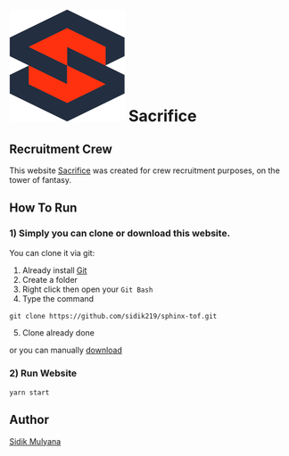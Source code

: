 # ![logo](./src/assets/logo.png) Sacrifice

## Recruitment Crew

This website [Sacrifice](https://sidik219.github.io/sphinx-tof) was created for crew recruitment purposes, on the tower of fantasy.

## How To Run

### 1) Simply you can clone or download this website.

You can clone it via git:

1. Already install [Git](https://git-scm.com/downloads)
2. Create a folder
3. Right click then open your `Git Bash`
4. Type the command
```
git clone https://github.com/sidik219/sphinx-tof.git
```
5. Clone already done

or you can manually [download](https://github.com/sidik219/sphinx-tof/archive/refs/heads/main.zip)

### 2) Run Website

```
yarn start
```

## Author

[Sidik Mulyana](https://github.com/sidik219) 